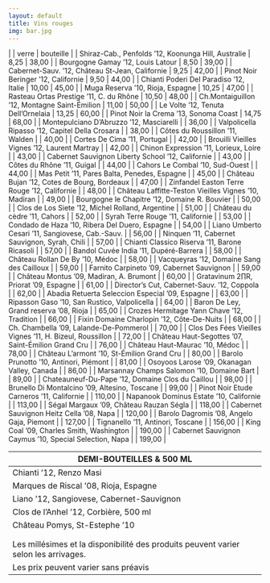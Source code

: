 ```yaml
---
layout: default
title: Vins rouges
img: bar.jpg
---
```


| | verre | bouteille |
| Shiraz-Cab., Penfolds ’12, Koonunga Hill, Australie | 8,25 | 38,00 |
| Bourgogne Gamay ’12, Louis Latour | 8,50 | 39,00 |
| Cabernet-Sauv. ’12, Château St-Jean, Californie | 9,25 | 42,00 |
| Pinot Noir Beringer ’12, Californie | 9,50 | 44,00 |
| Chianti Poderi Del Paradiso ’12, Italie | 10,00 | 45,00 |
| Muga Reserva ’10, Rioja, Espagne | 10,25 | 47,00 |
| Rasteau Ortas Prestige ’11, C. du Rhône | 10,50 | 48,00 |
| Ch.Montaiguillon ’12, Montagne Saint-Émilion | 11,00 | 50,00 |
| Le Volte ’12, Tenuta Dell’Ornelaia | 13,25 | 60,00 |
| Pinot Noir la Crema ’13, Sonoma Coast | 14,75 | 68,00 |
| Montepulciano D’Abruzzo ’12, Masciarelli | | 36,00 |
| Valpolicella Ripasso ’12, Capitel Della Crosara | | 38,00 |
| Côtes du Roussillon ’11, Walden | | 40,00 |
| Cortes De Cima ’11, Portugal | | 42,00 |
| Brouilli Vieilles Vignes ’12, Laurent Martray | | 42,00 |
| Chinon Expression ’11, Lorieux, Loire | | 43,00 |
| Cabernet Sauvignon Liberty School ’12, Californie | | 43,00 |
| Côtes du Rhône ’11, Guigal | | 44,00 |
| Cahors Le Combal ’10, Sud-Ouest | | 44,00 |
| Mas Petit ’11, Pares Balta, Penedes, Espagne | | 45,00 |
| Château Bujan ’12, Cotes de Bourg, Bordeaux | | 47,00 |
| Zinfandel Easton Terre Rouge ’12, Californie | | 48,00 |
| Château Laffitte-Teston Vieilles Vignes ’10, Madiran | | 49,00 |
| Bourgogne le Chapitre ’12, Domaine R. Bouvier | | 50,00 |
| Clos de Los Siete ’12, Michel Rolland, Argentine | | 51,00 |
| Château du cèdre ’11, Cahors | | 52,00 |
| Syrah Terre Rouge ’11, Californie | | 53,00 |
| Condado de Haza ’10, Ribera Del Duero, Espagne | | 54,00 |
| Liano Umberto Cesari ’11, Sangiovese, Cab.-Sauv. | | 56,00 |
| Ninquen ’11, Cabernet Sauvignon, Syrah, Chili | | 57,00 |
| Chianti Classico Riserva ’11, Barone Ricasoli | | 57,00 |
| Bandol Cuvée India ’11, Dupéré-Barrera | | 58,00 |
| Château Rollan De By ’10, Médoc | | 58,00 |
| Vacqueyras ’12, Domaine Sang des Cailloux | | 59,00 |
| Farnito Carpineto ’09, Cabernet Sauvignon | | 59,00 |
| Château Montus ’09, Madiran, A. Brumont | | 60,00 |
| Gratavinum 2∏R, Priorat ’09, Espagne | | 61,00 |
| Director’s Cut, Cabernet-Sauv. ’12, Coppola | | 62,00 |
| Abadia Retuerta Seleccion Especial ’09, Espagne | | 63,00 |
| Ripasson Gaso ’10, San Rustico, Valpolicella | | 64,00 |
| Baron De Ley, Grand reserva ’08, Rioja | | 65,00 |
| Crozes Hermitage Yann Chave ’12, Tradition | | 66,00 |
| Fixin Domaine Charlopin ’12, Côte-De-Nuits | | 68,00 |
| Ch. Chambella ’09, Lalande-De-Pommerol | | 70,00 |
| Clos Des Fées Vieilles Vignes ’11, H. Bizeul, Roussillon | | 72,00 |
| Château Haut-Segottes ’07, Saint-Émilion Grand Cru | | 76,00 |
| Château Haut-Maurac ’10, Médoc | | 78,00 |
| Château L’armont ’10, St-Émilion Grand Cru | | 80,00 |
| Barolo Prunotto ’10, Antinori, Piémont | | 81,00 |
| Osoyoos Larose ’09, Okanagan Valley, Canada | | 86,00 |
| Marsannay Champs Salomon ’10, Domaine Bart | | 89,00 |
| Chateauneuf-Du-Pape ’12, Domaine Clos du Caillou | | 98,00 |
| Brunello Di Montalcino ’09, Altesino, Toscane | | 99,00 |
| Pinot Noir Etude Carneros ’11, Californie | | 110,00 |
| Napanook Dominus Estate ’10, Californie | | 113,00 |
| Ségal Margaux ’09, Château Rauzan Ségla | | 118,00 |
| Cabernet Sauvignon Heitz Cella ’08, Napa | | 120,00 |
| Barolo Dagromis ’08, Angelo Gaja, Piemont | | 127,00 |
| Tignanello ’11, Antinori, Toscane | | 156,00 |
| King Coal ’09, Charles Smith, Washington | | 190,00 |
| Cabernet Sauvignon Caymus ’10, Special Selection, Napa | | 199,00 |

|**DEMI-BOUTEILLES & 500 ML**|
|-- |
| Chianti ’12, Renzo Masi | 22,00 |
| Marques de Riscal ’08, Rioja, Espagne | 28,00 |
| Liano ’12, Sangiovese, Cabernet-Sauvignon | 33,00 |
| Clos de l’Anhel ’12, Corbière, 500 ml | 36,00 |
| Château Pomys, St-Estephe ’10 | 42,00 |
|||
|||
|  Les millésimes et la disponibilité des produits peuvent varier selon les arrivages. |
| Les prix peuvent varier sans préavis  |